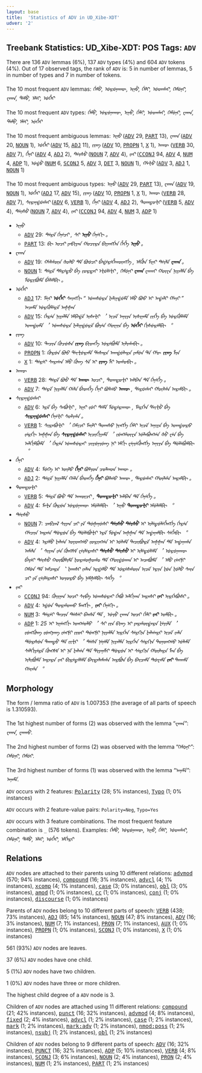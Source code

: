 ```yaml
---
layout: base
title:  'Statistics of ADV in UD_Xibe-XDT'
udver: '2'
---
```


## Treebank Statistics: UD_Xibe-XDT: POS Tags: `ADV`

There are 136 `ADV` lemmas (6%), 137 `ADV` types (4%) and 604 `ADV` tokens (4%).
Out of 17 observed tags, the rank of `ADV` is: 5 in number of lemmas, 5 in number of types and 7 in number of tokens.

The 10 most frequent `ADV` lemmas: <em>ᡤᡝᠮᡠ, ᡠᠷᡠᠨᠠᡣᡡ, ᡞᠨᡠ, ᡤᡝᠯᡞ, ᡠᡨᡥᠠᡞ, ᡣᡝᠮᡠᠨᡞ, ᠸᠠᡣᠠ, ᡩᠠᠮᡠ, ᡝᠯᡝᡞ, ᡠᡥᡝᡞ</em>

The 10 most frequent `ADV` types:  <em>ᡤᡝᠮᡠ, ᡠᠷᡠᠨᠠᡣᡡ, ᡞᠨᡠ, ᡤᡝᠯᡞ, ᡠᡨᡥᠠᡞ, ᡣᡝᠮᡠᠨᡞ, ᠸᠠᡣᠠ, ᡩᠠᠮᡠ, ᡝᠯᡝᡞ, ᡠᡥᡝᡞ</em>

The 10 most frequent ambiguous lemmas: <em>ᡞᠨᡠ</em> (<tt><a href="sjo_xdt-pos-ADV.html">ADV</a></tt> 29, <tt><a href="sjo_xdt-pos-PART.html">PART</a></tt> 13), <em>ᠸᠠᡣᠠ</em> (<tt><a href="sjo_xdt-pos-ADV.html">ADV</a></tt> 20, <tt><a href="sjo_xdt-pos-NOUN.html">NOUN</a></tt> 1), <em>ᡠᡥᡝᡞ</em> (<tt><a href="sjo_xdt-pos-ADV.html">ADV</a></tt> 15, <tt><a href="sjo_xdt-pos-ADJ.html">ADJ</a></tt> 11), <em>ᡪᡞᡢ</em> (<tt><a href="sjo_xdt-pos-ADV.html">ADV</a></tt> 10, <tt><a href="sjo_xdt-pos-PROPN.html">PROPN</a></tt> 1, <tt><a href="sjo_xdt-pos-X.html">X</a></tt> 1), <em>ᠠᡣᡡ</em> (<tt><a href="sjo_xdt-pos-VERB.html">VERB</a></tt> 30, <tt><a href="sjo_xdt-pos-ADV.html">ADV</a></tt> 7), <em>ᡥᡝᠨᡞ</em> (<tt><a href="sjo_xdt-pos-ADV.html">ADV</a></tt> 4, <tt><a href="sjo_xdt-pos-ADJ.html">ADJ</a></tt> 2), <em>ᡨᡝᡞᠰᡠ</em> (<tt><a href="sjo_xdt-pos-NOUN.html">NOUN</a></tt> 7, <tt><a href="sjo_xdt-pos-ADV.html">ADV</a></tt> 4), <em>ᡪᠠᡞ</em> (<tt><a href="sjo_xdt-pos-CCONJ.html">CCONJ</a></tt> 94, <tt><a href="sjo_xdt-pos-ADV.html">ADV</a></tt> 4, <tt><a href="sjo_xdt-pos-NUM.html">NUM</a></tt> 4, <tt><a href="sjo_xdt-pos-ADP.html">ADP</a></tt> 1), <em>ᡠᡩᡠ</em> (<tt><a href="sjo_xdt-pos-NUM.html">NUM</a></tt> 6, <tt><a href="sjo_xdt-pos-SCONJ.html">SCONJ</a></tt> 5, <tt><a href="sjo_xdt-pos-ADV.html">ADV</a></tt> 3, <tt><a href="sjo_xdt-pos-DET.html">DET</a></tt> 3, <tt><a href="sjo_xdt-pos-NOUN.html">NOUN</a></tt> 1), <em>ᡥᠠᡫᡠ</em> (<tt><a href="sjo_xdt-pos-ADV.html">ADV</a></tt> 3, <tt><a href="sjo_xdt-pos-ADJ.html">ADJ</a></tt> 1, <tt><a href="sjo_xdt-pos-NOUN.html">NOUN</a></tt> 1)

The 10 most frequent ambiguous types:  <em>ᡞᠨᡠ</em> (<tt><a href="sjo_xdt-pos-ADV.html">ADV</a></tt> 29, <tt><a href="sjo_xdt-pos-PART.html">PART</a></tt> 13), <em>ᠸᠠᡣᠠ</em> (<tt><a href="sjo_xdt-pos-ADV.html">ADV</a></tt> 19, <tt><a href="sjo_xdt-pos-NOUN.html">NOUN</a></tt> 1), <em>ᡠᡥᡝᡞ</em> (<tt><a href="sjo_xdt-pos-ADJ.html">ADJ</a></tt> 17, <tt><a href="sjo_xdt-pos-ADV.html">ADV</a></tt> 15), <em>ᡪᡞᡢ</em> (<tt><a href="sjo_xdt-pos-ADV.html">ADV</a></tt> 10, <tt><a href="sjo_xdt-pos-PROPN.html">PROPN</a></tt> 1, <tt><a href="sjo_xdt-pos-X.html">X</a></tt> 1), <em>ᠠᡣᡡ</em> (<tt><a href="sjo_xdt-pos-VERB.html">VERB</a></tt> 28, <tt><a href="sjo_xdt-pos-ADV.html">ADV</a></tt> 7), <em>ᠰᡞᠷᠠᠨᡩᡠᡥᠠᡞ</em> (<tt><a href="sjo_xdt-pos-ADV.html">ADV</a></tt> 6, <tt><a href="sjo_xdt-pos-VERB.html">VERB</a></tt> 1), <em>ᡥᡝᠨᡞ</em> (<tt><a href="sjo_xdt-pos-ADV.html">ADV</a></tt> 4, <tt><a href="sjo_xdt-pos-ADJ.html">ADJ</a></tt> 2), <em>ᡨᠣᡣᡨᠣᡫᡞ</em> (<tt><a href="sjo_xdt-pos-VERB.html">VERB</a></tt> 5, <tt><a href="sjo_xdt-pos-ADV.html">ADV</a></tt> 4), <em>ᡨᡝᡞᠰᡠ</em> (<tt><a href="sjo_xdt-pos-NOUN.html">NOUN</a></tt> 7, <tt><a href="sjo_xdt-pos-ADV.html">ADV</a></tt> 4), <em>ᡪᠠᡞ</em> (<tt><a href="sjo_xdt-pos-CCONJ.html">CCONJ</a></tt> 94, <tt><a href="sjo_xdt-pos-ADV.html">ADV</a></tt> 4, <tt><a href="sjo_xdt-pos-NUM.html">NUM</a></tt> 3, <tt><a href="sjo_xdt-pos-ADP.html">ADP</a></tt> 1)


* <em>ᡞᠨᡠ</em>
  * <tt><a href="sjo_xdt-pos-ADV.html">ADV</a></tt> 29: <em>ᡨᡝᠷᡝ ᡤᡝᠨᡝᠴᡞ , ᠰᡞ <b>ᡞᠨᡠ</b> ᡤᡝᠨᡝᡣᡞ 。</em>
  * <tt><a href="sjo_xdt-pos-PART.html">PART</a></tt> 13: <em>ᠪᡞ ᠣᠴᡞ ᠶᠠᡦᡞᠶᠠᠨ ᡤᠣᠴᡞᠷᠠ ᠪᡞᠶᠠᡢᡤᡝᠨ ᡥᡝᡥᡝ <b>ᡞᠨᡠ</b> 。</em>
* <em>ᠸᠠᡣᠠ</em>
  * <tt><a href="sjo_xdt-pos-ADV.html">ADV</a></tt> 19: <em>ᡥᠠᠯᡥᡡᠨ ᡧᠣᠯᠣ ᡩᡝ ᠪᠣᡠᠴᡞ ᠪᡝᡩᡝᠷᡝᡥᡝᡣᡡᡢᡤᡝ , ᡝᠮᡥᡠᠨ ᠮᡞᠨᡞ ᡨᡝᡞᠯᡝ <b>ᠸᠠᡣᠠ</b> 。</em>
  * <tt><a href="sjo_xdt-pos-NOUN.html">NOUN</a></tt> 1: <em>ᡨᡝᠷᡝ ᡩᡝᠷᡝᡨᡠ ᠪᡝ ᡪᠣᠷᡨᠠᡞ ᡝᡫᡠᠯᡝᡫᡞ , ᡣᡝᠮᡠᠨᡞ <b>ᠸᠠᡣᠠ</b> ᠸᠠᡣᠠᡞ ᡤᡡᠸᠠ ᠨᡞᠶᠠᠯᠮᠠ ᠪᡝ ᠮᡠᠷᡞᠪᡠᠮᡝ ᠪᡝᠯᡝᠮᠪᡞ 。</em>
* <em>ᡠᡥᡝᡞ</em>
  * <tt><a href="sjo_xdt-pos-ADJ.html">ADJ</a></tt> 17: <em>ᠮᡝᠨᡞ <b>ᡠᡥᡝᡞ</b> ᠰᠠᡞᡢᡤᡞ “ ᡠᡣᠰᡠᠷᠠ ᡫᠠᠯᡞᠨᡩᡠᠮᡝ ᡝᠮᡠ ᠪᠣᠣ ᡞ᠋ ᠠᡩᠠᠯᡞ ᡥᠠᡪᡞ ” ᠠᠴᠠᠮᡝ ᡠᠷᡤᡠᠯᡝᠷᡝ ᠠᡧᡧᠠᠨ</em>
  * <tt><a href="sjo_xdt-pos-ADV.html">ADV</a></tt> 15: <em>ᡤᡝᠷᡝᠨ ᠨᡞᠶᠠᠯᠮᠠ ᡝᠮᠪᠠᡩᡝ ᡞᠰᠠᡫᡞ ︐ ᡞᠴᡝ ᠠᠨᡞᠶᠠ ᡞᠰᡞᠨᠠᠮᡝ ᡪᡞᡥᡝ ᠪᡝ ᡠᠷᡤᡠᠯᡝᠮᡝ ᠣᡣᡩᠣᠮᡝ ︐ ᡠᡣᠰᡠᠷᠠ ᡫᠠᠯᡞᠨᡩᡠᠷᡝ ᠪᡠᠶᡝᠨ ᡤᡡᠨᡞᠨ ᠪᡝ <b>ᡠᡥᡝᡞ</b> ᡤᡞᠰᡠᠷᡝᠮᠪᡞ ︒</em>
* <em>ᡪᡞᡢ</em>
  * <tt><a href="sjo_xdt-pos-ADV.html">ADV</a></tt> 10: <em>ᡨᠠᠴᡞᠨ ᡤᡠᠴᡠᠰᠠ <b>ᡪᡞᡢ</b> ᠪᡞᡨᡥᡝ ᡠᠷᡝᠪᡠᠮᡝ ᡞᠯᡞᡥᠠᠪᡞ 。</em>
  * <tt><a href="sjo_xdt-pos-PROPN.html">PROPN</a></tt> 1: <em>ᡤᡠᠷᡠᠨ ᠪᠣᠣ ᡩᠠᡞᡫᡠᠷᠠᠮᡝ ᡩᠠᠰᠠᠷᠠ ᠠᡣᡩᡠᠯᠠᠷᠠ ᠶᠠᠮᡠᠨ ᡩᠠ ᡥᡡ <b>ᡪᡞᡢ</b> ᠯᡞᠨ</em>
  * <tt><a href="sjo_xdt-pos-X.html">X</a></tt> 1: <em>ᡨᡝᠷᡝᡞ ᠰᠠᠷᡤᠠᠨ ᡝᠮᡠ ᡤᡠᡢ ᠰᡝ ᡞ <b>ᡪᡞᡢ</b> ᠯᡞ ᠣᡥᠣᠪᡞ 。</em>
* <em>ᠠᡣᡡ</em>
  * <tt><a href="sjo_xdt-pos-VERB.html">VERB</a></tt> 28: <em>ᡨᡝᠷᡝ ᠪᠣᡠ ᡩᡝ <b>ᠠᡣᡡ</b> ᠣᠴᡞ , ᡨᠣᡣᡨᠣᡫᡞ ᠠᠯᠪᠠᠨ ᡩᡝ ᡤᡝᠨᡝᡥᡝ 。</em>
  * <tt><a href="sjo_xdt-pos-ADV.html">ADV</a></tt> 7: <em>ᡨᡝᠷᡝ ᠨᡞᠶᠠᠯᠮᠠ ᡤᠠᠯᠠ ᠪᡝᡨᡥᡝ ᡥᡝᠨᡞ ᠪᠣᠯᡤᠣ <b>ᠠᡣᡡ</b> , ᡩᠠᠷᡠᡥᠠᡞ ᡥᡡᠯᡥᠠ ᠠᠷᠠᠮᠪᡞ 。</em>
* <em>ᠰᡞᠷᠠᠨᡩᡠᡥᠠᡞ</em>
  * <tt><a href="sjo_xdt-pos-ADV.html">ADV</a></tt> 6: <em>ᡝᠷᡝ ᠪᡝ ᠰᠠᠪᡠᡫᡞ , ᡞᠨᡞ ᡪᡠᡞ ᡨᡝᠮᡝ ᠮᡠᡨᡝᠷᠠᡣᡡ , ᠮᡝᠷᡤᡝᠨ ᡩᠠᡞᡫᡠ ᠪᡝ <b>ᠰᡞᠷᠠᠨᡩᡠᡥᠠᡞ</b> ᡤᡝᠨᡝᡫᡞ ᠰᠣᠯᡞᡥᠠ 。</em>
  * <tt><a href="sjo_xdt-pos-VERB.html">VERB</a></tt> 1: <em>ᠰᡞᠷᠠᠪᡠᡫᡞ ︐ ᡣᡝᠮᡞᠴᡞ ᠮᠠᡞᠯᡞ ᡨᠣᡣᠰᠣ ᠨᡞᡢᡤᡝ ᡤᡝᠯᡞ ᡞᠴᡝ ᠠᠨᡞᠶᠠ ᠪᡝ ᠣᡣᡩᠣᠷᠣ ᡪᡝᠷᡤᡞ ᠠᡧᡧᠠᠨ ᠪᡝ <b>ᠰᡞᠷᠠᠨᡩᡠᡥᠠᡞ</b> ᡞᠴᡞᡥᡞᠶᠠᠮᡝ ︐ ᡪᡠᡢᡥᡡᠸᠠ ᡠᠯᠠᠪᡠᡢᡤᠠ ᡧᡠ ᠸᡝᠨ ᠪᡝ ᠠᠯᡤᡞᠮᠪᡠᠮᡝ ︐ ᡤᡝᠷᡝᠨ ᡠᡣᠰᡠᠷᠠᡞ ᠴᡞᠶᡠᠨᡪᡠᡢ ᠨᡞ ᡝᠮᡤᡞ ᠸᡝᠨᡪᡝᡥᡠᡢᡤᡝ ᠠᠨᡞᠶᠠ ᠪᡝ ᡩᡠᠯᡝᠪᡠᠮᠪᡞ ︒</em>
* <em>ᡥᡝᠨᡞ</em>
  * <tt><a href="sjo_xdt-pos-ADV.html">ADV</a></tt> 4: <em>ᠮᡠᡣᡝ ᡞ ᠣᡞᠯᠣ <b>ᡥᡝᠨᡞ</b> ᠪᠣᠯᡪᠣᠨ ᠴᠣᠯᡣᠣᠨ ᠠᡣᡡ 。</em>
  * <tt><a href="sjo_xdt-pos-ADJ.html">ADJ</a></tt> 2: <em>ᡨᡝᠷᡝ ᠨᡞᠶᠠᠯᠮᠠ ᡤᠠᠯᠠ ᠪᡝᡨᡥᡝ <b>ᡥᡝᠨᡞ</b> ᠪᠣᠯᡤᠣ ᠠᡣᡡ , ᡩᠠᠷᡠᡥᠠᡞ ᡥᡡᠯᡥᠠ ᠠᠷᠠᠮᠪᡞ 。</em>
* <em>ᡨᠣᡣᡨᠣᡫᡞ</em>
  * <tt><a href="sjo_xdt-pos-VERB.html">VERB</a></tt> 5: <em>ᡨᡝᠷᡝ ᠪᠣᡠ ᡩᡝ ᠠᡣᡡᠴᡞ , <b>ᡨᠣᡣᡨᠣᡫᡞ</b> ᠠᠯᠪᠠᠨ ᡩᡝ ᡤᡝᠨᡝᡥᡝ 。</em>
  * <tt><a href="sjo_xdt-pos-ADV.html">ADV</a></tt> 4: <em>ᠮᠠᡫᠠ ᡤᡠᠷᡠᠨ ᡠᠷᡠᠨᠠᡣᡡ ᡝᠮᡠᠯᡝᠮᠪᡞ ︐ ᡞᠨᡠ <b>ᡨᠣᡣᡨᠣᡫᡞ</b> ᡝᠮᡠᠯᡝᠮᠪᡞ ︒</em>
* <em>ᡨᡝᡞᠰᡠ</em>
  * <tt><a href="sjo_xdt-pos-NOUN.html">NOUN</a></tt> 7: <em>ᠴᠠᠪᠴᠠᠯ ᠰᡞᠶᠠᠨ ᠴᡞ ᠶᡝ ᡨᡠᡧᠠᠨᡠᠰᡞ <b>ᡨᡝᡞᠰᡠ</b> <b>ᡨᡝᡞᠰᡠ</b> ᡞ᠋ ᡞᠯᡝᡨᡠᠯᡝᡥᡝᡢᡤᡝ ᡤᡝᠷᡝᠨ ᡥᠠᠴᡞᠨ ᠠᠷᡤᠠ ᡩᡠᠷᡠᠨ ᠪᡝ ᡩᡠᠯᡝᠪᡠᡫᡞ ᡝᠷᡝ ᠮᡠᡩᠠᠨ ᠠᡧᡧᠠᠨ ᡩᡝ ᠠᡩᠠᠨᠠᠮᠪᡞ ᠰᡝᡥᡝᠪᡞ ︒</em>
  * <tt><a href="sjo_xdt-pos-ADV.html">ADV</a></tt> 4: <em>ᡝᠷᡝᠮᡠ ᡫᠠᠯᡤᠠ ᠣᠶᠣᡢᡤᠣ ᡪᠣᠷᡞᡢᡤᠠ ᡞ᠋ ᡠᠯᠠᠮᡝ ᡨᠠᠴᡞᠪᡠᠷᡝ ᠠᡧᡧᠠᠨ ᡩᡝ ᠠᡩᠠᠨᠠᡥᠠ ᠠᠮᠠᠯᠠ ︐ ᠰᡞᠶᠠᠨ ᡪᡝᠨ ᡤᡠᡢᠰᡟ ᠸᡝᡞᠯᡝᠷᠠᠰᡞ <b>ᡨᡝᡞᠰᡠ</b> <b>ᡨᡝᡞᠰᡠ</b> ᡞ᠋ ᡞᠯᡝᡨᡠᠯᡝᠮᡝ ︐ ᡠᠷᡠᠨᠠᡣᡡ ᠪᡝᠶᡝᡞ ᡨᡝᡞᠰᡠ ᡣᡡᠪᡠᠯᡞᠮᡝ ᡫᠣᠷᡤᠣᡧᠣᡥᠣ ᡩᡝ ᡥᡡᡩᡠᡣᠠᠨ ᡞ᠋ ᠠᠴᠠᠪᡠᠮᡝ ︐ ᡝᠮᡠ ᡪᡝᡢᡲᡞ ᡣᡝᠮᡠᠨ ᡩᡝ ᠠᠮᠴᠠᠷᠠ ︑ ᡫᠠᡣᠰᡞ ᡪᠠᠯᠠᠨ ᡝᠷᡩᡝᠮᡠ ᡩᡝ ᡠᠷᡝᠰᡥᡡᠨ ᡞᠴᡝ ᡝᠷᡞᠨ ᡫᡠᠨ ᡫᡠᠯᡠ ᠰᠠᡞᠨ ᠴᡞ ᠶᡝ ᠸᡝᡞᠯᡝᠷᠠᠰᡞ ᠣᡪᠣᠷᠣ ᠪᡝ ᠨᡝᠮᡧᡝᠮᠪᡞ ᠰᡝᡥᡝ ︒</em>
* <em>ᡪᠠᡞ</em>
  * <tt><a href="sjo_xdt-pos-CCONJ.html">CCONJ</a></tt> 94: <em>ᡤᡠᡪᡞᠨᠠᠨ ᠣᠴᡞ ᠰᡞᠪᡝ ᡠᡣᠰᡠᠷᠠᡞ ᡤᡝᠪᡠ ᠠᠯᡤᡞᡣᠠ ᠠᠷᠠᠰᡞ <b>ᡪᠠᡞ</b> ᡞᠷᡤᡝᠪᡠᠰᡞ 。</em>
  * <tt><a href="sjo_xdt-pos-ADV.html">ADV</a></tt> 4: <em>ᡝᡩᡠᠨ ᡨᠣᠷᡥᠣᡣᠣ ᠮᠠᡢᡤᡞ , <b>ᡪᠠᡞ</b> ᡤᡝᠨᡝᡣᡞ 。</em>
  * <tt><a href="sjo_xdt-pos-NUM.html">NUM</a></tt> 3: <em>ᡨᡝᠷᡝᡞ ᡨᠠᠴᡞᠨ ᡨᡝᠰᡝᡞ ᠪᠠᠨᠰᡝ ᡩᡝ , ᡠᡪᡠ ᠸᠠᡣᠠ ᠣᠴᡞ ᡤᡝᠯᡞ <b>ᡪᠠᡞ</b> ᠣᠮᠪᡞ 。</em>
  * <tt><a href="sjo_xdt-pos-ADP.html">ADP</a></tt> 1: <em>25 ᡞ᠋ ᡞᠨᡝᡢᡤᡞ ᠣᡢᡤᠣᠯᠣ ︐ ᠰᡞ ᡪᡞᠨ ᡦᡞᡢ ᡞ᠋ ᠶᠠᠷᡥᡡᡩᠠᠷᠠ ᡫᡝᡪᡞᠯᡝ ︐ ᡪᡠᡢᡤᡠᡢ ᡪᡠᡢᠶᠠᡢ ᡪᡝᡢᡲᡞ ᡪᡞᠣᡞ ᡨᡠᡢᡲᡞ ᠨᡞᠶᠠᠯᠮᠠ ᡞᠷᡤᡝᠨ ᠰᡝᠷᡣᡞᠨ ᡫᠠᠯᡤᠠᠷᡞ ᡞᠴᡝ ᡪᠠᠯᠠ ᡩᡠᠷᠰᡠᠨ ᡨᠠᡣᡨᡠ ᡩᡝ ᡪᡞᡫᡞ ︐ ᡨᡝᠰᡝ ᠨᡝᠨᡝᠮᡝ ᠨᡞᠶᠠᠯᠮᠠ ᡞᠷᡤᡝᠨ ᠰᡝᠷᡣᡞᠨ ᡨᠣᠨᠣᡢᡤᠣ ᡠᠯᠠᠮᡝ ᠰᡝᠯᡤᡞᠶᡝᠷᡝ ᡤᡠᡢᠰᡟ ᡞ᠋ ᠨᡝ ᡫᠠᠯᡤᠠ ᡩᡝ ᡩᡞᠶᠠᠨᡯᡞ ᡩᡠᠷᡠᠨ ᡞ᠋ ᠰᡝᠷᡣᡞᠨ ᡥᡡᠯᠠᠷᠠ ᠯᠠᠨ ᠪᡝ ᡞᠯᡞᠪᡠᠮᡝ ᠠᠷᠠᠷᠠ ᡪᠠᡞ ᠪᡞᠷᡝᡨᡝᠯᡝᠮᡝ ᠪᠠᡞᡨᠠᠯᠠᠮᠠᡥᠠ ᠠᠷᠪᡠᠨ ᠪᡝ ᠪᠠᡞᠴᠠᠮᡝ ᡨᡠᠸᠠᠮᡝ <b>ᡪᠠᡞ</b> ᡨᠠᡣᠠᠮᡝ ᡤᠠᡞᡥᠠ ︒</em>

## Morphology

The form / lemma ratio of `ADV` is 1.007353 (the average of all parts of speech is 1.310593).

The 1st highest number of forms (2) was observed with the lemma “ᠸᠠᡣᠠ”: <em>ᠸᠠᡣᠠ, ᠸᠠᡣᠠᡠ</em>.

The 2nd highest number of forms (2) was observed with the lemma “ᡣᡝᠮᡠᠨᡞ”: <em>ᡣᡝᠮᡠᠨᡞ, ᡣᡝᠮᡠᡞ</em>.

The 3rd highest number of forms (1) was observed with the lemma “ᠠᠨᠠᠮᡝ”: <em>ᠠᠨᠠᠮᡝ</em>.

`ADV` occurs with 2 features: <tt><a href="sjo_xdt-feat-Polarity.html">Polarity</a></tt> (28; 5% instances), <tt><a href="sjo_xdt-feat-Typo.html">Typo</a></tt> (1; 0% instances)

`ADV` occurs with 2 feature-value pairs: `Polarity=Neg`, `Typo=Yes`

`ADV` occurs with 3 feature combinations.
The most frequent feature combination is `_` (576 tokens).
Examples: <em>ᡤᡝᠮᡠ, ᡠᠷᡠᠨᠠᡣᡡ, ᡞᠨᡠ, ᡤᡝᠯᡞ, ᡠᡨᡥᠠᡞ, ᡣᡝᠮᡠᠨᡞ, ᡩᠠᠮᡠ, ᡝᠯᡝᡞ, ᡠᡥᡝᡞ, ᡝᠮᡤᡝᠷᡞ</em>


## Relations

`ADV` nodes are attached to their parents using 10 different relations: <tt><a href="sjo_xdt-dep-advmod.html">advmod</a></tt> (570; 94% instances), <tt><a href="sjo_xdt-dep-compound.html">compound</a></tt> (16; 3% instances), <tt><a href="sjo_xdt-dep-advcl.html">advcl</a></tt> (4; 1% instances), <tt><a href="sjo_xdt-dep-xcomp.html">xcomp</a></tt> (4; 1% instances), <tt><a href="sjo_xdt-dep-case.html">case</a></tt> (3; 0% instances), <tt><a href="sjo_xdt-dep-obl.html">obl</a></tt> (3; 0% instances), <tt><a href="sjo_xdt-dep-amod.html">amod</a></tt> (1; 0% instances), <tt><a href="sjo_xdt-dep-cc.html">cc</a></tt> (1; 0% instances), <tt><a href="sjo_xdt-dep-conj.html">conj</a></tt> (1; 0% instances), <tt><a href="sjo_xdt-dep-discourse.html">discourse</a></tt> (1; 0% instances)

Parents of `ADV` nodes belong to 10 different parts of speech: <tt><a href="sjo_xdt-pos-VERB.html">VERB</a></tt> (438; 73% instances), <tt><a href="sjo_xdt-pos-ADJ.html">ADJ</a></tt> (85; 14% instances), <tt><a href="sjo_xdt-pos-NOUN.html">NOUN</a></tt> (47; 8% instances), <tt><a href="sjo_xdt-pos-ADV.html">ADV</a></tt> (16; 3% instances), <tt><a href="sjo_xdt-pos-NUM.html">NUM</a></tt> (7; 1% instances), <tt><a href="sjo_xdt-pos-PRON.html">PRON</a></tt> (7; 1% instances), <tt><a href="sjo_xdt-pos-AUX.html">AUX</a></tt> (1; 0% instances), <tt><a href="sjo_xdt-pos-PROPN.html">PROPN</a></tt> (1; 0% instances), <tt><a href="sjo_xdt-pos-SCONJ.html">SCONJ</a></tt> (1; 0% instances), <tt><a href="sjo_xdt-pos-X.html">X</a></tt> (1; 0% instances)

561 (93%) `ADV` nodes are leaves.

37 (6%) `ADV` nodes have one child.

5 (1%) `ADV` nodes have two children.

1 (0%) `ADV` nodes have three or more children.

The highest child degree of a `ADV` node is 3.

Children of `ADV` nodes are attached using 11 different relations: <tt><a href="sjo_xdt-dep-compound.html">compound</a></tt> (21; 42% instances), <tt><a href="sjo_xdt-dep-punct.html">punct</a></tt> (16; 32% instances), <tt><a href="sjo_xdt-dep-advmod.html">advmod</a></tt> (4; 8% instances), <tt><a href="sjo_xdt-dep-fixed.html">fixed</a></tt> (2; 4% instances), <tt><a href="sjo_xdt-dep-advcl.html">advcl</a></tt> (1; 2% instances), <tt><a href="sjo_xdt-dep-case.html">case</a></tt> (1; 2% instances), <tt><a href="sjo_xdt-dep-mark.html">mark</a></tt> (1; 2% instances), <tt><a href="sjo_xdt-dep-mark-adv.html">mark:adv</a></tt> (1; 2% instances), <tt><a href="sjo_xdt-dep-nmod-poss.html">nmod:poss</a></tt> (1; 2% instances), <tt><a href="sjo_xdt-dep-nsubj.html">nsubj</a></tt> (1; 2% instances), <tt><a href="sjo_xdt-dep-obl.html">obl</a></tt> (1; 2% instances)

Children of `ADV` nodes belong to 9 different parts of speech: <tt><a href="sjo_xdt-pos-ADV.html">ADV</a></tt> (16; 32% instances), <tt><a href="sjo_xdt-pos-PUNCT.html">PUNCT</a></tt> (16; 32% instances), <tt><a href="sjo_xdt-pos-ADP.html">ADP</a></tt> (5; 10% instances), <tt><a href="sjo_xdt-pos-VERB.html">VERB</a></tt> (4; 8% instances), <tt><a href="sjo_xdt-pos-SCONJ.html">SCONJ</a></tt> (3; 6% instances), <tt><a href="sjo_xdt-pos-NOUN.html">NOUN</a></tt> (2; 4% instances), <tt><a href="sjo_xdt-pos-PRON.html">PRON</a></tt> (2; 4% instances), <tt><a href="sjo_xdt-pos-NUM.html">NUM</a></tt> (1; 2% instances), <tt><a href="sjo_xdt-pos-PART.html">PART</a></tt> (1; 2% instances)

